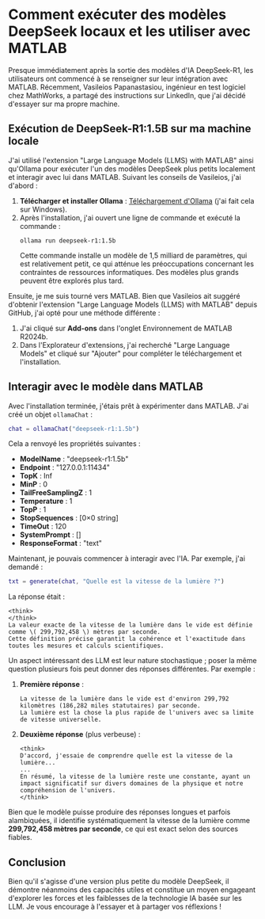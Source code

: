 # Comment exécuter des modèles DeepSeek locaux et les utiliser avec MATLAB

Presque immédiatement après la sortie des modèles d'IA DeepSeek-R1, les utilisateurs ont commencé à se renseigner sur leur intégration avec MATLAB. Récemment, Vasileios Papanastasiou, ingénieur en test logiciel chez MathWorks, a partagé des instructions sur LinkedIn, que j'ai décidé d'essayer sur ma propre machine.

## Exécution de DeepSeek-R1:1.5B sur ma machine locale

J'ai utilisé l'extension "Large Language Models (LLMS) with MATLAB" ainsi qu'Ollama pour exécuter l'un des modèles DeepSeek plus petits localement et interagir avec lui dans MATLAB. Suivant les conseils de Vasileios, j'ai d'abord :

1. **Télécharger et installer Ollama** : [Téléchargement d'Ollama](https://ollama.com/download) (j'ai fait cela sur Windows).
2. Après l'installation, j'ai ouvert une ligne de commande et exécuté la commande :
   ```
   ollama run deepseek-r1:1.5b
   ```
   Cette commande installe un modèle de 1,5 milliard de paramètres, qui est relativement petit, ce qui atténue les préoccupations concernant les contraintes de ressources informatiques. Des modèles plus grands peuvent être explorés plus tard.

Ensuite, je me suis tourné vers MATLAB. Bien que Vasileios ait suggéré d'obtenir l'extension "Large Language Models (LLMS) with MATLAB" depuis GitHub, j'ai opté pour une méthode différente :

1. J'ai cliqué sur **Add-ons** dans l'onglet Environnement de MATLAB R2024b.
2. Dans l'Explorateur d'extensions, j'ai recherché "Large Language Models" et cliqué sur "Ajouter" pour compléter le téléchargement et l'installation.

## Interagir avec le modèle dans MATLAB

Avec l'installation terminée, j'étais prêt à expérimenter dans MATLAB. J'ai créé un objet `ollamaChat` :

```matlab
chat = ollamaChat("deepseek-r1:1.5b")
```

Cela a renvoyé les propriétés suivantes :

- **ModelName** : "deepseek-r1:1.5b"
- **Endpoint** : "127.0.0.1:11434"
- **TopK** : Inf
- **MinP** : 0
- **TailFreeSamplingZ** : 1
- **Temperature** : 1
- **TopP** : 1
- **StopSequences** : [0×0 string]
- **TimeOut** : 120
- **SystemPrompt** : []
- **ResponseFormat** : "text"

Maintenant, je pouvais commencer à interagir avec l'IA. Par exemple, j'ai demandé :

```matlab
txt = generate(chat, "Quelle est la vitesse de la lumière ?")
```

La réponse était :

```
<think>
</think>
La valeur exacte de la vitesse de la lumière dans le vide est définie comme \( 299,792,458 \) mètres par seconde.
Cette définition précise garantit la cohérence et l'exactitude dans toutes les mesures et calculs scientifiques.
```

Un aspect intéressant des LLM est leur nature stochastique ; poser la même question plusieurs fois peut donner des réponses différentes. Par exemple :

1. **Première réponse** :
   ```
   La vitesse de la lumière dans le vide est d'environ 299,792 kilomètres (186,282 miles statutaires) par seconde.
   La lumière est la chose la plus rapide de l'univers avec sa limite de vitesse universelle.
   ```

2. **Deuxième réponse** (plus verbeuse) :
   ```
   <think>
   D'accord, j'essaie de comprendre quelle est la vitesse de la lumière...
   ...
   En résumé, la vitesse de la lumière reste une constante, ayant un impact significatif sur divers domaines de la physique et notre compréhension de l'univers.
   </think>
   ```

Bien que le modèle puisse produire des réponses longues et parfois alambiquées, il identifie systématiquement la vitesse de la lumière comme **299,792,458 mètres par seconde**, ce qui est exact selon des sources fiables.

## Conclusion

Bien qu'il s'agisse d'une version plus petite du modèle DeepSeek, il démontre néanmoins des capacités utiles et constitue un moyen engageant d'explorer les forces et les faiblesses de la technologie IA basée sur les LLM. Je vous encourage à l'essayer et à partager vos réflexions !